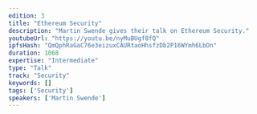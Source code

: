 ```yaml
---
edition: 3
title: "Ethereum Security"
description: "Martin Swende gives their talk on Ethereum Security."
youtubeUrl: "https://youtu.be/nyMuBUgf8fQ"
ipfsHash: "QmQphRaGaC76e3eizuxCAURtaoHhsfzDb2P16WYmh6LbDn"
duration: 1068
expertise: "Intermediate"
type: "Talk"
track: "Security"
keywords: []
tags: ['Security']
speakers: ['Martin Swende']
---
```

